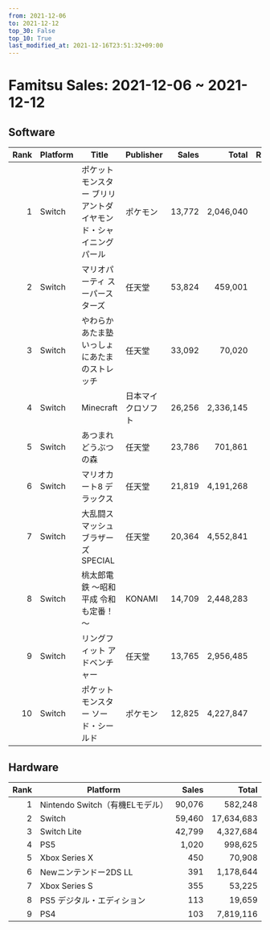 ```yaml
---
from: 2021-12-06
to: 2021-12-12
top_30: False
top_10: True
last_modified_at: 2021-12-16T23:51:32+09:00
---
```

# Famitsu Sales: 2021-12-06 ~ 2021-12-12
## Software
| Rank | Platform | Title | Publisher | Sales | Total | Rate | New |
| -: | -- | -- | -- | -: | -: | -: | -- |
| 1 | Switch | ポケットモンスター ブリリアントダイヤモンド・シャイニングパール | ポケモン | 13,772 | 2,046,040 |  |  |
| 2 | Switch | マリオパーティ スーパースターズ | 任天堂 | 53,824 | 459,001 |  |  |
| 3 | Switch | やわらかあたま塾 いっしょにあたまのストレッチ | 任天堂 | 33,092 | 70,020 |  |  |
| 4 | Switch | Minecraft | 日本マイクロソフト | 26,256 | 2,336,145 |  |  |
| 5 | Switch | あつまれ どうぶつの森 | 任天堂 | 23,786 | 701,861 |  |  |
| 6 | Switch | マリオカート8 デラックス | 任天堂 | 21,819 | 4,191,268 |  |  |
| 7 | Switch | 大乱闘スマッシュブラザーズ SPECIAL | 任天堂 | 20,364 | 4,552,841 |  |  |
| 8 | Switch | 桃太郎電鉄 ～昭和 平成 令和も定番！～ | KONAMI | 14,709 | 2,448,283 |  |  |
| 9 | Switch | リングフィット アドベンチャー | 任天堂 | 13,765 | 2,956,485 |  |  |
| 10 | Switch | ポケットモンスター ソード・シールド | ポケモン | 12,825 | 4,227,847 |  |  |

## Hardware
| Rank | Platform | Sales | Total |
| -: | -- | -: | -: |
| 1 | Nintendo Switch（有機ELモデル） | 90,076 | 582,248 |
| 2 | Switch | 59,460 | 17,634,683 |
| 3 | Switch Lite | 42,799 | 4,327,684 |
| 4 | PS5 | 1,020 | 998,625 |
| 5 | Xbox Series X | 450 | 70,908 |
| 6 | Newニンテンドー2DS LL | 391 | 1,178,644 |
| 7 | Xbox Series S | 355 | 53,225 |
| 8 | PS5 デジタル・エディション | 113 | 19,659 |
| 9 | PS4 | 103 | 7,819,116 |